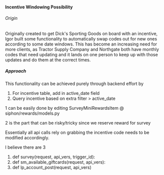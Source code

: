 #### Incentive Windowing Possibility

###### Origin
Originally created to get Dick's Sporting Goods on board with an incentive, Igor built some functionality to automatically swap codes out for new ones according to some date windows. This has become an increasing need for more clients, as Tractor Supply Company and Northgate both have monthly codes that need updating and it lands on one person to keep up with those updates and do them at the correct times.


##### Approach

This functionality can be achieved purely through backend effort by
1. For incentive table, add in active_date field
2. Query incentive based on extra filter > active_date

1 can be easily done by editing SurveyMiniRewardsItem @ siphon/rewards/models.py

2 is the part that can be risky/tricky since we reserve reward for survey

Essentially all api calls rely on grabbing the incentive code needs to be modified accordingly.

I believe there are 3

1. def survey(request, api_vers, trigger_id):
2. def sm_available_giftcards(request, api_vers):
3. def lp_account_post(request, api_vers)
